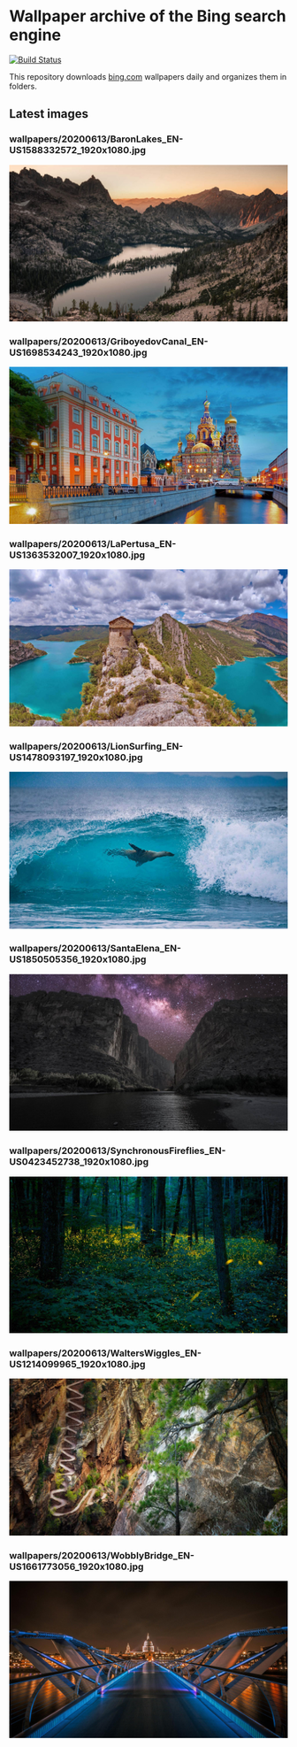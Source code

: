 # Wallpaper archive of the Bing search engine

[![Build Status](https://travis-ci.org/kijart/bing-daily-images-dl.svg?branch=wallpapers)](https://travis-ci.org/kijart/bing-daily-images-dl)

This repository downloads [bing.com](https://www.bing.com) wallpapers daily and organizes them in folders.

## Latest images

<!-- Wallpapers -->

### wallpapers/20200613/BaronLakes_EN-US1588332572_1920x1080.jpg

![wallpapers/20200613/BaronLakes_EN-US1588332572_1920x1080.jpg](wallpapers/20200613/BaronLakes_EN-US1588332572_1920x1080.jpg)

### wallpapers/20200613/GriboyedovCanal_EN-US1698534243_1920x1080.jpg

![wallpapers/20200613/GriboyedovCanal_EN-US1698534243_1920x1080.jpg](wallpapers/20200613/GriboyedovCanal_EN-US1698534243_1920x1080.jpg)

### wallpapers/20200613/LaPertusa_EN-US1363532007_1920x1080.jpg

![wallpapers/20200613/LaPertusa_EN-US1363532007_1920x1080.jpg](wallpapers/20200613/LaPertusa_EN-US1363532007_1920x1080.jpg)

### wallpapers/20200613/LionSurfing_EN-US1478093197_1920x1080.jpg

![wallpapers/20200613/LionSurfing_EN-US1478093197_1920x1080.jpg](wallpapers/20200613/LionSurfing_EN-US1478093197_1920x1080.jpg)

### wallpapers/20200613/SantaElena_EN-US1850505356_1920x1080.jpg

![wallpapers/20200613/SantaElena_EN-US1850505356_1920x1080.jpg](wallpapers/20200613/SantaElena_EN-US1850505356_1920x1080.jpg)

### wallpapers/20200613/SynchronousFireflies_EN-US0423452738_1920x1080.jpg

![wallpapers/20200613/SynchronousFireflies_EN-US0423452738_1920x1080.jpg](wallpapers/20200613/SynchronousFireflies_EN-US0423452738_1920x1080.jpg)

### wallpapers/20200613/WaltersWiggles_EN-US1214099965_1920x1080.jpg

![wallpapers/20200613/WaltersWiggles_EN-US1214099965_1920x1080.jpg](wallpapers/20200613/WaltersWiggles_EN-US1214099965_1920x1080.jpg)

### wallpapers/20200613/WobblyBridge_EN-US1661773056_1920x1080.jpg

![wallpapers/20200613/WobblyBridge_EN-US1661773056_1920x1080.jpg](wallpapers/20200613/WobblyBridge_EN-US1661773056_1920x1080.jpg)

